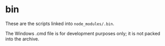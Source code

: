 # bin

These are the scripts linked into `node_modules/.bin`.

The Windows .cmd file is for development purposes only;
it is not packed into the archive.
